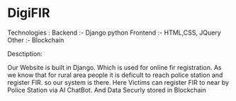 # DigiFIR
Technologies : 
Backend :- Django python
Frontend :- HTML,CSS, JQuery
Other :- Blockchain


Desctiption:

Our Website is built in Django. Which is used for online fir registration. As we know that for rural area people it is deficult to reach police station and register FIR. so our system is there. Here Victims can register FIR to near by Police Station via AI ChatBot. And Data Securly stored in Blockchain
